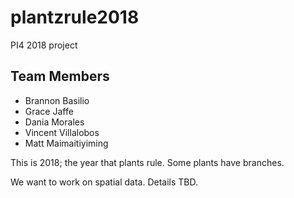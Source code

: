 # plantzrule2018

PI4 2018 project

## Team Members

* Brannon Basilio
* Grace Jaffe
* Dania Morales
* Vincent Villalobos
* Matt Maimaitiyiming

This is 2018; the year that plants rule.
Some plants have branches.

We want to work on spatial data. Details TBD.
